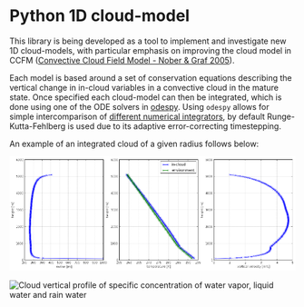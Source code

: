 # Python 1D cloud-model

This library is being developed as a tool to implement and investigate new 1D
cloud-models, with particular emphasis on improving the cloud model in CCFM
([Convective Cloud Field Model - Nober & Graf
2005](http://www.atmos-chem-phys.net/5/2749/2005/acp-5-2749-2005.html)).

Each model is based around a set of conservation equations describing the
vertical change in in-cloud variables in a convective cloud in the mature state.
Once specified each cloud-model can then be integrated, which is done using one of
the ODE solvers in [odespy](https://github.com/hplgit/odespy). Using `odespy`
allows for simple intercomparison of [different numerical
integrators](http://hplgit.github.io/odespy/doc/pub/tutorial/html/main_odespy.html#methods-and-implementations-offered-by-odespy), by default
Runge-Kutta-Fehlberg is used due to its adaptive error-correcting timestepping.

An example of an integrated cloud of a given radius follows below:

![Cloud vertical radius, temperature and vertical velocity](cloud_profile.png)

![Cloud vertical profile of specific concentration of water vapor, liquid water
and rain water](cloud_hydrometeors.png)
